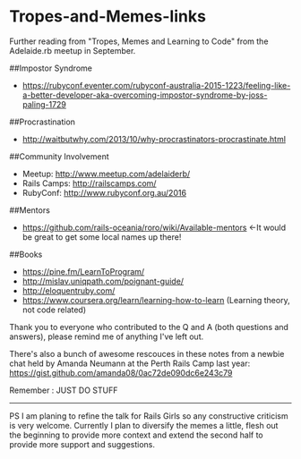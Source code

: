 # Tropes-and-Memes-links
Further reading from "Tropes, Memes and Learning to Code" from the Adelaide.rb meetup in September.

##Impostor Syndrome

* https://rubyconf.eventer.com/rubyconf-australia-2015-1223/feeling-like-a-better-developer-aka-overcoming-impostor-syndrome-by-joss-paling-1729

##Procrastination

* http://waitbutwhy.com/2013/10/why-procrastinators-procrastinate.html

##Community Involvement

* Meetup: http://www.meetup.com/adelaiderb/
* Rails Camps: http://railscamps.com/
* RubyConf: http://www.rubyconf.org.au/2016

##Mentors
* https://github.com/rails-oceania/roro/wiki/Available-mentors <-It would be great to get some local names up there!

##Books
* https://pine.fm/LearnToProgram/
* http://mislav.uniqpath.com/poignant-guide/
* http://eloquentruby.com/ 
* https://www.coursera.org/learn/learning-how-to-learn (Learning theory, not code related)

Thank you to everyone who contributed to the Q and A (both questions and answers), please remind me of anything I've left out.

There's also a bunch of awesome rescouces in these notes from a newbie chat held by Amanda Neumann at the Perth Rails Camp last year: https://gist.github.com/amanda08/0ac72de090dc6e243c79

Remember : JUST DO STUFF

 - - - -

PS I am planing to refine the talk for Rails Girls so any constructive criticism is very welcome. Currently I plan to diversify the memes a little, flesh out the beginning to provide more context and extend the second half to provide more support and suggestions.

